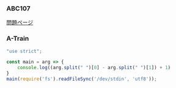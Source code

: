 ### ABC107
[問題ページ](https://atcoder.jp/contests/abc107/tasks)

### A-Train
```JavaScript
"use strict";

const main = arg => {
    console.log((arg.split(" ")[0] - arg.split(" ")[1]) + 1)
}
main(require('fs').readFileSync('/dev/stdin', 'utf8'));

```